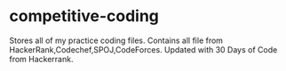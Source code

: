 # competitive-coding
Stores all of my practice coding files.
Contains all file from HackerRank,Codechef,SPOJ,CodeForces.
Updated with 30 Days of Code from Hackerrank.
